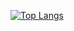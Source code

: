 [![Top Langs](https://github-readme-stats.vercel.app/api/top-langs/?username=fenisteel)](https://github.com/anuraghazra/github-readme-stats)
